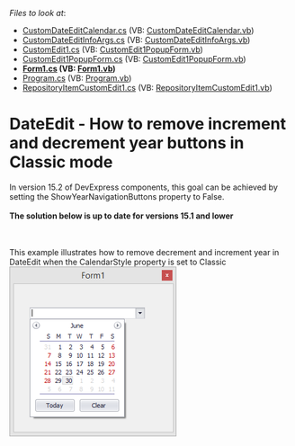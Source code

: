 <!-- default file list -->
*Files to look at*:

* [CustomDateEditCalendar.cs](./CS/WindowsFormsApplication9/CustomDateEditCalendar.cs) (VB: [CustomDateEditCalendar.vb](./VB/WindowsFormsApplication9/CustomDateEditCalendar.vb))
* [CustomDateEditInfoArgs.cs](./CS/WindowsFormsApplication9/CustomDateEditInfoArgs.cs) (VB: [CustomDateEditInfoArgs.vb](./VB/WindowsFormsApplication9/CustomDateEditInfoArgs.vb))
* [CustomEdit1.cs](./CS/WindowsFormsApplication9/CustomEdit1.cs) (VB: [CustomEdit1PopupForm.vb](./VB/WindowsFormsApplication9/CustomEdit1PopupForm.vb))
* [CustomEdit1PopupForm.cs](./CS/WindowsFormsApplication9/CustomEdit1PopupForm.cs) (VB: [CustomEdit1PopupForm.vb](./VB/WindowsFormsApplication9/CustomEdit1PopupForm.vb))
* **[Form1.cs](./CS/WindowsFormsApplication9/Form1.cs) (VB: [Form1.vb](./VB/WindowsFormsApplication9/Form1.vb))**
* [Program.cs](./CS/WindowsFormsApplication9/Program.cs) (VB: [Program.vb](./VB/WindowsFormsApplication9/Program.vb))
* [RepositoryItemCustomEdit1.cs](./CS/WindowsFormsApplication9/RepositoryItemCustomEdit1.cs) (VB: [RepositoryItemCustomEdit1.vb](./VB/WindowsFormsApplication9/RepositoryItemCustomEdit1.vb))
<!-- default file list end -->
# DateEdit - How to remove increment and decrement year buttons in Classic mode


<p>In version 15.2 of DevExpress components, this goal can be achieved by setting the ShowYearNavigationButtons property to False.<br><br><strong>The solution below is up to date for versions 15.1 and lower</strong></p>
<br><br>This example illustrates how to remove decrement and increment year in DateEdit when the CalendarStyle property is set to Classic<br><img src="https://raw.githubusercontent.com/DevExpress-Examples/dateedit-how-to-remove-increment-and-decrement-year-buttons-in-classic-mode-t261824/14.1.3+/media/692fab8b-1f3b-11e5-80bf-00155d62480c.png">

<br/>


